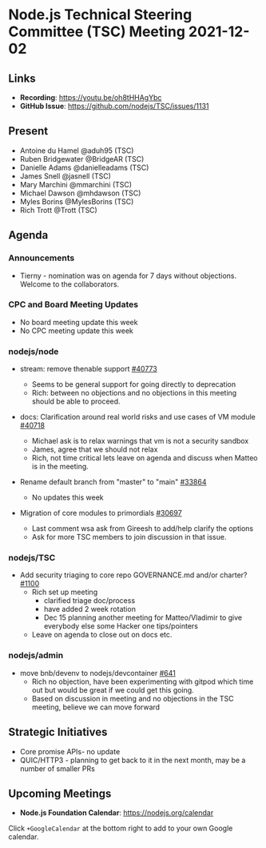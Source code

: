# Node.js Technical Steering Committee (TSC) Meeting 2021-12-02

## Links

* **Recording**:  <https://youtu.be/oh8tHHAgYbc>
* **GitHub Issue**: <https://github.com/nodejs/TSC/issues/1131>

## Present

* Antoine du Hamel @aduh95 (TSC)
* Ruben Bridgewater @BridgeAR (TSC)
* Danielle Adams @danielleadams (TSC)
* James Snell @jasnell (TSC)
* Mary Marchini @mmarchini (TSC)
* Michael Dawson @mhdawson (TSC)
* Myles Borins @MylesBorins (TSC)
* Rich Trott @Trott (TSC)

## Agenda

### Announcements

* Tierny -  nomination was on agenda for 7 days without objections. Welcome to the
  collaborators.

### CPC and Board Meeting Updates

* No board meeting update this week
* No CPC meeting update this week

### nodejs/node

* stream: remove thenable support [#40773](https://github.com/nodejs/node/pull/40773)
  * Seems to be general support for going directly to deprecation
  * Rich: between no objections and no objections in this meeting should be able to proceed.

* docs: Clarification around real world risks and use cases of VM module [#40718](https://github.com/nodejs/node/issues/40718)
  * Michael ask is to relax warnings that vm is not a security sandbox
  * James, agree that we should not relax
  * Rich, not time critical lets leave on agenda and discuss when Matteo is in the meeting.

* Rename default branch from "master" to "main" [#33864](https://github.com/nodejs/node/issues/33864)
  * No updates this week

* Migration of core modules to primordials [#30697](https://github.com/nodejs/node/issues/30697)
  * Last comment wsa ask from Gireesh to add/help clarify the options
  * Ask for more TSC members to join discussion in that issue.

### nodejs/TSC

* Add security triaging to core repo GOVERNANCE.md and/or charter? [#1100](https://github.com/nodejs/TSC/issues/1100)
  * Rich set up meeting
    * clarified triage doc/process
    * have added 2 week rotation
    * Dec 15 planning another meeting for Matteo/Vladimir to give everybody else some Hacker
        one tips/pointers
  * Leave on agenda to close out on docs etc.

### nodejs/admin

* move bnb/devenv to nodejs/devcontainer [#641](https://github.com/nodejs/admin/issues/641)
  * Rich no objection, have been experimenting with gitpod which time out but would be great if
    we could get this going.
  * Based on discussion in meeting and no objections in the TSC meeting, believe we can move
    forward

## Strategic Initiatives

* Core promise APIs- no update
* QUIC/HTTP3 - planning to get back to it in the next month, may be a number of smaller PRs

## Upcoming Meetings

* **Node.js Foundation Calendar**: <https://nodejs.org/calendar>

Click `+GoogleCalendar` at the bottom right to add to your own Google calendar.
